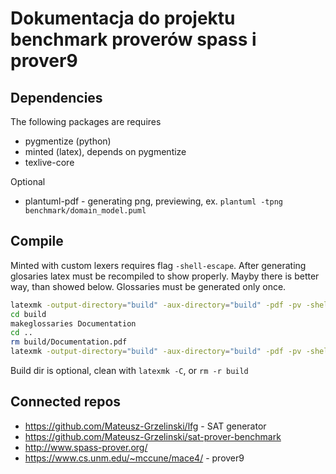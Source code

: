 # Dokumentacja do projektu benchmark proverów spass i prover9

## Dependencies

The following packages are requires

- pygmentize (python)
- minted (latex), depends on pygmentize
- texlive-core

Optional

- plantuml-pdf - generating png, previewing, ex. `plantuml -tpng benchmark/domain_model.puml`


## Compile

Minted with custom lexers requires flag `-shell-escape`.
After generating glosaries latex must be recompiled to show properly. Mayby
there is better way, than showed below. Glossaries must be generated only once.

```sh
latexmk -output-directory="build" -aux-directory="build" -pdf -pv -shell-escape Documentation.tex
cd build
makeglossaries Documentation
cd ..
rm build/Documentation.pdf
latexmk -output-directory="build" -aux-directory="build" -pdf -pv -shell-escape Documentation.tex
```

Build dir is optional, clean with `latexmk -C`, or `rm -r build`

## Connected repos

- https://github.com/Mateusz-Grzelinski/lfg - SAT generator
- https://github.com/Mateusz-Grzelinski/sat-prover-benchmark
- http://www.spass-prover.org/
- https://www.cs.unm.edu/~mccune/mace4/ - prover9
